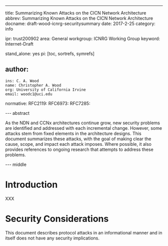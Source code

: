 ---
title: Summarizing Known Attacks on the CICN Network Architecture
abbrev: Summarizing Known Attacks on the CICN Network Architecture
docname: draft-wood-icnrg-securitysummary
date: 2017-2-25
category: info

ipr: trust200902
area: General
workgroup: ICNRG Working Group
keyword: Internet-Draft

stand_alone: yes
pi: [toc, sortrefs, symrefs]

author:
-
    ins: C. A. Wood
    name: Christopher A. Wood
    org: University of California Irvine
    email: woodc1@uci.edu

normative:
    RFC2119:
    RFC6973:
    RFC7285:

--- abstract

As the NDN and CCNx architectures continue grow, new security problems are identified
and addressed with each incremental change. However, some attacks stem from fixed elements
in the architecture designs. This document summarizes these attacks, with the goal of making
clear the cause, scope, and impact each attack imposes. Where possible, it also provides
references to ongoing research that attempts to address these problems.

--- middle

# Introduction

XXX

# Security Considerations

This document describes protocol attacks in an informational manner
and in itself does not have any security implications.
